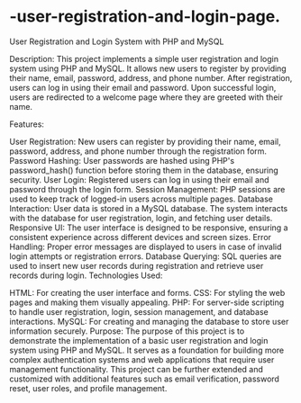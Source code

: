 # -user-registration-and-login-page.
User Registration and Login System with PHP and MySQL

Description:
This project implements a simple user registration and login system using PHP and MySQL. It allows new users to register by providing their name, email, password, address, and phone number. After registration, users can log in using their email and password. Upon successful login, users are redirected to a welcome page where they are greeted with their name.

Features:

User Registration: New users can register by providing their name, email, password, address, and phone number through the registration form.
Password Hashing: User passwords are hashed using PHP's password_hash() function before storing them in the database, ensuring security.
User Login: Registered users can log in using their email and password through the login form.
Session Management: PHP sessions are used to keep track of logged-in users across multiple pages.
Database Interaction: User data is stored in a MySQL database. The system interacts with the database for user registration, login, and fetching user details.
Responsive UI: The user interface is designed to be responsive, ensuring a consistent experience across different devices and screen sizes.
Error Handling: Proper error messages are displayed to users in case of invalid login attempts or registration errors.
Database Querying: SQL queries are used to insert new user records during registration and retrieve user records during login.
Technologies Used:

HTML: For creating the user interface and forms.
CSS: For styling the web pages and making them visually appealing.
PHP: For server-side scripting to handle user registration, login, session management, and database interactions.
MySQL: For creating and managing the database to store user information securely.
Purpose:
The purpose of this project is to demonstrate the implementation of a basic user registration and login system using PHP and MySQL. It serves as a foundation for building more complex authentication systems and web applications that require user management functionality. This project can be further extended and customized with additional features such as email verification, password reset, user roles, and profile management.




